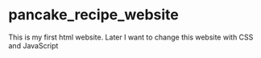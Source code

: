# pancake_recipe_website
This is my first html website. Later I want to change this website with CSS and JavaScript
